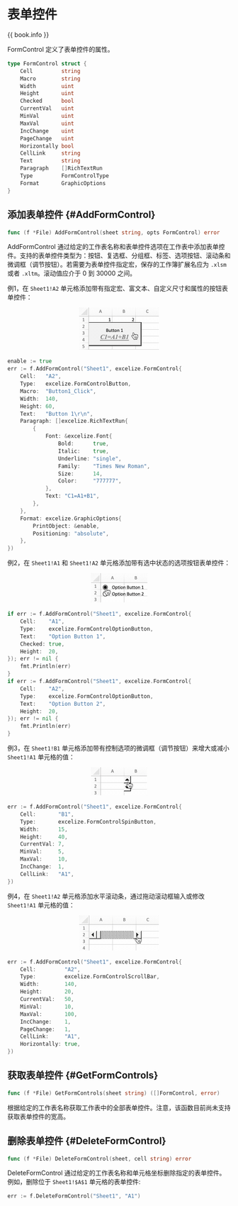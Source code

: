 # 表单控件

{{ book.info }}

FormControl 定义了表单控件的属性。

```go
type FormControl struct {
    Cell         string
    Macro        string
    Width        uint
    Height       uint
    Checked      bool
    CurrentVal   uint
    MinVal       uint
    MaxVal       uint
    IncChange    uint
    PageChange   uint
    Horizontally bool
    CellLink     string
    Text         string
    Paragraph    []RichTextRun
    Type         FormControlType
    Format       GraphicOptions
}
```

## 添加表单控件 {#AddFormControl}

```go
func (f *File) AddFormControl(sheet string, opts FormControl) error
```

AddFormControl 通过给定的工作表名称和表单控件选项在工作表中添加表单控件。支持的表单控件类型为：按钮、复选框、分组框、标签、选项按钮、滚动条和微调框（调节按钮）。若需要为表单控件指定宏，保存的工作簿扩展名应为 `.xlsm` 或者 `.xltm`。滚动值应介于 0 到 30000 之间。

例1，在 `Sheet1!A2` 单元格添加带有指定宏、富文本、自定义尺寸和属性的按钮表单控件：

<p align="center"><img width="180" src="./images/form_ctrl_button.gif" alt="使用 Excelize 在工作表中添加按钮表单控件"></p>

```go
enable := true
err := f.AddFormControl("Sheet1", excelize.FormControl{
    Cell:   "A2",
    Type:   excelize.FormControlButton,
    Macro:  "Button1_Click",
    Width:  140,
    Height: 60,
    Text:   "Button 1\r\n",
    Paragraph: []excelize.RichTextRun{
        {
            Font: &excelize.Font{
                Bold:      true,
                Italic:    true,
                Underline: "single",
                Family:    "Times New Roman",
                Size:      14,
                Color:     "777777",
            },
            Text: "C1=A1+B1",
        },
    },
    Format: excelize.GraphicOptions{
        PrintObject: &enable,
        Positioning: "absolute",
    },
})
```

例2，在 `Sheet1!A1` 和 `Sheet1!A2` 单元格添加带有选中状态的选项按钮表单控件：

<p align="center"><img width="127" src="./images/form_ctrl_option_button.gif" alt="使用 Excelize 在工作表中添加选项按钮表单控件"></p>

```go
if err := f.AddFormControl("Sheet1", excelize.FormControl{
    Cell:    "A1",
    Type:    excelize.FormControlOptionButton,
    Text:    "Option Button 1",
    Checked: true,
    Height:  20,
}); err != nil {
    fmt.Println(err)
}
if err := f.AddFormControl("Sheet1", excelize.FormControl{
    Cell:    "A2",
    Type:    excelize.FormControlOptionButton,
    Text:    "Option Button 2",
    Height:  20,
}); err != nil {
    fmt.Println(err)
}
```

例3，在 `Sheet1!B1` 单元格添加带有控制选项的微调框（调节按钮）来增大或减小 `Sheet1!A1` 单元格的值：

<p align="center"><img width="126" src="./images/form_ctrl_spin_button.gif" alt="使用 Excelize 在工作表中添加微调框（调节按钮）表单控件"></p>

```go
err := f.AddFormControl("Sheet1", excelize.FormControl{
    Cell:       "B1",
    Type:       excelize.FormControlSpinButton,
    Width:      15,
    Height:     40,
    CurrentVal: 7,
    MinVal:     5,
    MaxVal:     10,
    IncChange:  1,
    CellLink:   "A1",
})
```

例4，在 `Sheet1!A2` 单元格添加水平滚动条，通过拖动滚动框输入或修改 `Sheet1!A1` 单元格的值：

<p align="center"><img width="180" src="./images/form_ctrl_scroll_bar.gif" alt="使用 Excelize 在工作表中添加水平滚动条表单控件"></p>

```go
err := f.AddFormControl("Sheet1", excelize.FormControl{
    Cell:         "A2",
    Type:         excelize.FormControlScrollBar,
    Width:        140,
    Height:       20,
    CurrentVal:   50,
    MinVal:       10,
    MaxVal:       100,
    IncChange:    1,
    PageChange:   1,
    CellLink:     "A1",
    Horizontally: true,
})
```

## 获取表单控件 {#GetFormControls}

```go
func (f *File) GetFormControls(sheet string) ([]FormControl, error)
```

根据给定的工作表名称获取工作表中的全部表单控件。注意，该函数目前尚未支持获取表单控件的宽高。

## 删除表单控件 {#DeleteFormControl}

```go
func (f *File) DeleteFormControl(sheet, cell string) error
```

DeleteFormControl 通过给定的工作表名称和单元格坐标删除指定的表单控件。例如，删除位于 `Sheet1!$A$1` 单元格的表单控件:

```go
err := f.DeleteFormControl("Sheet1", "A1")
```

